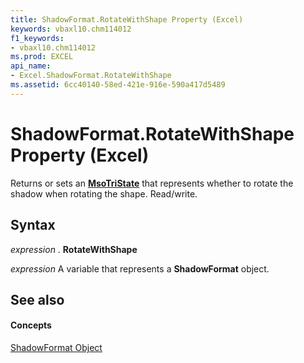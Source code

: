 ```yaml
---
title: ShadowFormat.RotateWithShape Property (Excel)
keywords: vbaxl10.chm114012
f1_keywords:
- vbaxl10.chm114012
ms.prod: EXCEL
api_name:
- Excel.ShadowFormat.RotateWithShape
ms.assetid: 6cc40140-58ed-421e-916e-590a417d5489
---
```



# ShadowFormat.RotateWithShape Property (Excel)

Returns or sets an  **[MsoTriState](http://msdn.microsoft.com/library/msotristate-enumeration-office%28Office.15%29.aspx)** that represents whether to rotate the shadow when rotating the shape. Read/write.


## Syntax

 _expression_ . **RotateWithShape**

 _expression_ A variable that represents a **ShadowFormat** object.


## See also


#### Concepts


[ShadowFormat Object](shadowformat-object-excel.md)

